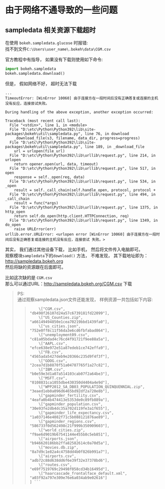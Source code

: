 # 由于网络不通导致的一些问题  

## sampledata 相关资源下载超时
在使用 ```bokeh.sampledata.glucose``` 时报错:  
找不到文件```C:\Users\user_name\.bokeh\data\CGM.csv```  

官方教程中有指导， 如果没有下载则使用如下命令:  
``` Python
import bokeh.sampledata
bokeh.sampledata.download()
```
但是， 假如网络不好， 超时无法下载  
```  
...  
TimeoutError: [WinError 10060] 由于连接方在一段时间后没有正确答复或连接的主机没有反应，连接尝试失败。

During handling of the above exception, another exception occurred:

Traceback (most recent call last):
  File "<stdin>", line 1, in <module>
  File "D:\etc\Python\Python392\lib\site-packages\bokeh\util\sampledata.py", line 76, in download
    _download_file(s3, filename, data_dir, progress=progress)
  File "D:\etc\Python\Python392\lib\site-packages\bokeh\util\sampledata.py", line 189, in _download_file
    url = urlopen(file_url)
  File "D:\etc\Python\Python392\lib\urllib\request.py", line 214, in urlopen
    return opener.open(url, data, timeout)
  File "D:\etc\Python\Python392\lib\urllib\request.py", line 517, in open
    response = self._open(req, data)
  File "D:\etc\Python\Python392\lib\urllib\request.py", line 534, in _open
    result = self._call_chain(self.handle_open, protocol, protocol +
  File "D:\etc\Python\Python392\lib\urllib\request.py", line 494, in _call_chain
    result = func(*args)
  File "D:\etc\Python\Python392\lib\urllib\request.py", line 1375, in http_open
    return self.do_open(http.client.HTTPConnection, req)
  File "D:\etc\Python\Python392\lib\urllib\request.py", line 1349, in do_open
    raise URLError(err)
urllib.error.URLError: <urlopen error [WinError 10060] 由于连接方在一段时间后没有正确答复或连接的主机没有反应，连接尝试 失败。>
```  

其实， 我们通过其他设备下载， 比如手机， 然后将文件传入电脑即可。  
观察模块```sampledata```下的```download()``` 方法， 不难发现， 其下载地址即为：  
http://sampledata.bokeh.org  
然后将缺的资源跟在后面即可。 

比如这次缺的是 ```CGM.csv```  
那么可以通过URL：http://sampledata.bokeh.org/CGM.csv  下载    
> PS:  
> 通过观察sampledata.json文件还能发现， 样例资源一共包括如下内容:  
>> ```\[
>>     \["CGM.csv",                                     "db498f26107d24a57c6739181fd22099"],
>>     \["US_Counties.zip",                             "a66149494850e1cea70219bbd1439fa0"],
>>     \["us_cities.json",                              "752e0ff8c11f56da3e6cd6fbfabad864"],
>>     \["unemployment09.csv",                          "c81a05bdad4c76cd4f91721f9ee88a5a"],
>>     \["AAPL.csv",                                    "efce638e972e51a87edeb1ce742effa9"],
>>     \["FB.csv",                                      "4565ada5427deb9e20366c235d9f4f3f"],
>>     \["GOOG.csv",                                    "2cea7d1b8870f51a04787765f1a27c82"],
>>     \["IBM.csv",                                     "b0e59e3d1a07a514103cab07f2a64be3"],
>>     \["MSFT.csv",                                    "0108831ca1055dbe430350d4404a4e9d"],
>>     \["WPP2012_SA_DB03_POPULATION_QUINQUENNIAL.zip", "3eaed1eb0a096d6465bd92df2a720e8b"],
>>     \["gapminder_fertility.csv",                     "4eafa0b4b474413e5353de0c89fb889a"],
>>     \["gapminder_population.csv",                    "30e93fe2db4dc35a702d119fe3a1f655"],
>>     \["gapminder_life_expectancy.csv",               "1a037146e4082f71c5b088121876ae89"],
>>     \["gapminder_regions.csv",                       "586733f0d562498c21f999b350909603"],
>>     \["world_cities.zip",                            "f9ae6d9019b67541144e455b8c5eb851"],
>>     \["airports.json",                               "b946620186bb2ffa82582614c0a70d5a"],
>>     \["movies.db.zip",                               "8a7d9c1e82a4c4758dd4b0f826b991a7"],
>>     \["airports.csv",                                "adb72c88d638dd6f6e39f32e37378bd6"],
>>     \["routes.csv",                                  "e69f7519769c29498f058cd34b16495d"],
>>     \["haarcascade_frontalface_default.xml",         "a03f92a797e309e76e6a034ab9e02616"]
>> ] ```
>> 




